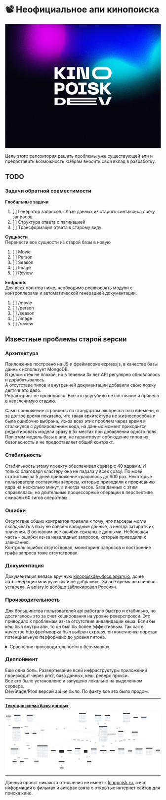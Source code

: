 

# 📽️ Неофициальное апи кинопоиска
<p style="text-align: center;"><img style="object-fit: cover; max-width: 1080px" src="./docs/images/cover.png" height="400px" width="100%"></p>

Цель этого репозитория решить проблемы уже существующей апи и предоставить возможность юзерам вносить свой вклад в разработку.  

## TODO 
### Задачи обратной совместимости

**Глобальные задачи**
1. [ ] Генератор запросов к базе данных из старого синтаксиса query запросов
2. [ ] Структура ответа с пагинацией
3. [ ] Трансформация ответа к старому виду

**Сущности**  
Перенести все сущности из старой базы в новую
1. [ ] Movie
2. [ ] Person
3. [ ] Season
4. [ ] Image
5. [ ] Review

**Endpoints**  
Для всех поинтов ниже, необходимо реализовать модули с контроллерами и автоматической генерацией документации. 
1. [ ] /movie
2. [ ] /person
3. [ ] /season
4. [ ] /image
5. [ ] /review

## Известные проблемы старой версии
### Архитектура
Приложение построено на JS и фреймворке expressjs, в качестве базы данных использует MongoDB.   
В целом стек не плохой, но в течении 3х лет API регулярно обновлялось и дорабатывалось.  
А отсутствие типов и внутренней документации добавили свою ложку дегтя в это дело.  
Рефакторинг не проводился. Все это усугубило ее состояние и привело в неизлечимую стадию.

Само приложение строилось по стандартам экспресса того времени, и за долгое время показало, что такая архитектура не жизнеспособна и была ошибочно выбрана.
Из-за всех этих проблем через время я столкнулся с дублированием кода, на данных момент приходится редактировать модели сразу в 5х местах при добавлении одного поля.
При этом модель базы в апи, не гарантирует соблюдение типов их безопасность и не предоставляет общий контракт.

### Стабильность
Стабильность этому проекту обеспечивал сервер с 40 ядрами. И только благодаря кластеру она не падала у всех сразу. По моей статистике за 5 дней приложение крашилось до 600 раз. 
Некоторые пользователи составляли запросы, которые приводили к провисанию ядра на несколько минут, а иногда часов. База данных с этим справлялась, но длительные процессорные операции в перспективе сжирали 60 гигов оперативы.

### Ошибки
Отсутствие общих контрактов привели к тому, что парсеры могли складывать в базу не совсем валидные данные, а иногда затирать их значения.
В основном все ошибки связаны с данными. Небольшая часть - ошибки из-за невалидных запросов, которые приводили к зависанию.  
Контроль ошибок отсутствовал, мониторинг запросов и построение графа запроса тоже отсутствовал. 

### Документация
Документация велась вручную [kinopoiskdev.docs.apiary.io](https://kinopoiskdev.docs.apiary.io/), до ее автогенерации мои руки так и не добрались. 
За все время она сильно устарела. А apiary.io вообще заблокировал Россиян.

### Производительность
Для большинства пользователей api работало быстро и стабильно, но достигалось это за счет кеширования на уровне реверспрокси. Это приводило к проблемам из-за отсутствия инвалидации кеша. Если бы кеш был внутри апи, то он был бы более эффективным.
Так как в качестве http фреймворка был выбран express, он конечно же порезал потенциальную перформанс до уровня питона.

<details>
<summary>Сравнение производительности в бенчмарках</summary>
Текущая реализация, с 40 ядрами и 60gb RAM и кешем. Но в этом тесте сильно порезал запросы cloudflare.

```shell
$ wrk -t10 -c400 -d30s  https://api.kinopoisk.dev/movie\?token\=\&search\=427631\&field\=id
Running 30s test @ https://api.kinopoisk.dev/movie?token=&search=427631&field=id
  10 threads and 400 connections
  Thread Stats   Avg      Stdev     Max   +/- Stdev
    Latency   158.26ms   93.65ms   1.26s    89.85%
    Req/Sec   104.39     82.41   560.00     90.79%
  30350 requests in 30.06s, 168.53MB read
  Socket errors: connect 6, read 2, write 0, timeout 0
  Non-2xx or 3xx responses: 22206
Requests/sec:   1009.71
Transfer/sec:      5.61MB
```

Чтож, запущу локально эту же версии без кластерного режима
```shell
$ wrk -t10 -c400 -d30s  http://localhost:3000/movie\?token\=\&search\=427631\&field\=id
Running 30s test @ http://localhost:3000/movie?token=&search=427631&field=id
  10 threads and 400 connections
  Thread Stats   Avg      Stdev     Max   +/- Stdev
    Latency     0.00us    0.00us   0.00us     nan%
    Req/Sec    16.95     12.73    60.00     61.38%
  800 requests in 30.03s, 5.31MB read
  Socket errors: connect 0, read 409, write 0, timeout 800
Requests/sec:     26.64
Transfer/sec:    181.12KB
```

А теперь запущу аналогично новую версию из этого репозитория, которая использует fastify 
```shell
$ wrk -t10 -c400 -d30s  http://localhost:3333/v1/movie/666   
Running 30s test @ http://localhost:3333/v1/movie/666
  10 threads and 400 connections
  Thread Stats   Avg      Stdev     Max   +/- Stdev
    Latency    65.36ms  191.19ms   1.99s    95.14%
    Req/Sec     1.31k   345.95     6.25k    85.50%
  385723 requests in 30.05s, 1.14GB readrm
  Socket errors: connect 0, read 812, write 0, timeout 444
Requests/sec:  12834.22
Transfer/sec:     38.78MB
```
Результаты уже приятные :)
</details>

### Деплоймент
Еще одна боль. Развертывание всей инфраструктуры приложений происходит через pm2, база данных, кеш, реверс прокси.   
Все это было установлено и запущено локально на выделенном сервере.  
Dev/Stage/Prod версий api не было. По факту все это было продом.

---
**[Текущая схема базы данных](https://raw.githubusercontent.com/kinopoiskdev/kinopoiskdev/main/docs/images/ERD.svg)**
<p style="text-align: center;"><img src="./docs/images/ERD.svg"></p>

---
Данный проект никакого отношения не имеет к [kinopoisk.ru](https://kinopoisk.ru), а вся информация о фильмах и актерах взята с открытых интернет сайтов для поиска кино.
